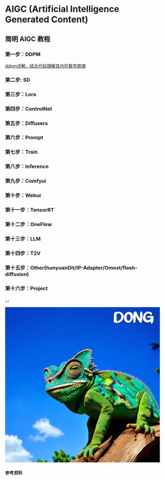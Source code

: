 # AIGC (Artificial Intelligence Generated Content)

## **简明 AIGC 教程**

### 第一步：DDPM

[ddpm详解，结合代码理解其内在数学原理](https://github.com/cvdong/Aigc_dong/blob/main/src/ddpm/Generating_flowers_using_DDPMs.ipynb)

### 第二步: SD

### 第三步：Lora

### 第四步：ControlNet

### 第五步：Diffusers

### 第六步：Prompt

### 第七步：Train

### 第八步：Inference

### 第九步：Comfyui

### 第十步：Webui

### 第十一步：TensorRT

### 第十二步：OneFlow

### 第十三步：LLM

### 第十四步：T2V

### 第十五步：Other(hunyuanDit/IP-Adapter/Omost/flash-diffusion)

### 第十六步：Project


。。

![chameleon](./workspace/chameleon-dong.jpg)

####  参考资料
